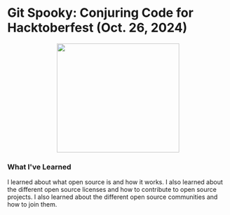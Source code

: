 # Git Spooky: Conjuring Code for Hacktoberfest (Oct. 26, 2024)

<p align="center">
    <img width="279px" height="249px" src="./public/assets/Witch Honeydroid.png" />
</p>

### What I've Learned

I learned about what open source is and how it works. I also learned about the different open source licenses and how to contribute to open source projects. I also learned about the different open source communities and how to join them.
